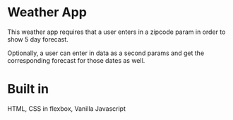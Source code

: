 # Weather App

This weather app requires that a user enters in a zipcode param in order to show 5 day forecast.

Optionally, a user can enter in data as a second params and get the corresponding forecast for those dates as well.

# Built in

HTML, CSS in flexbox, Vanilla Javascript
